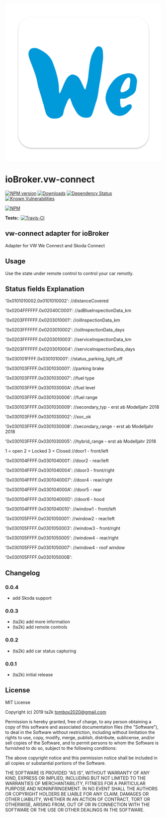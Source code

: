 ![Logo](admin/vw-connect.png)
# ioBroker.vw-connect

[![NPM version](http://img.shields.io/npm/v/iobroker.vw-connect.svg)](https://www.npmjs.com/package/iobroker.vw-connect)
[![Downloads](https://img.shields.io/npm/dm/iobroker.vw-connect.svg)](https://www.npmjs.com/package/iobroker.vw-connect)
[![Dependency Status](https://img.shields.io/david/ta2k/iobroker.vw-connect.svg)](https://david-dm.org/ta2k/iobroker.vw-connect)
[![Known Vulnerabilities](https://snyk.io/test/github/ta2k/ioBroker.vw-connect/badge.svg)](https://snyk.io/test/github/ta2k/ioBroker.vw-connect)

[![NPM](https://nodei.co/npm/iobroker.vw-connect.png?downloads=true)](https://nodei.co/npm/iobroker.vw-connect/)

**Tests:**: [![Travis-CI](http://img.shields.io/travis/ta2k/ioBroker.vw-connect/master.svg)](https://travis-ci.org/ta2k/ioBroker.vw-connect)

## vw-connect adapter for ioBroker

Adapter for VW We Connect and Skoda Connect

## Usage
Use the state under remote control to control your car remotly.

##  Status fields Explanation


'0x0101010002.0x0101010002': //distanceCovered

'0x0204FFFFFF.0x02040C0001': //adBlueInspectionData_km

'0x0203FFFFFF.0x0203010001': //oilInspectionData_km

'0x0203FFFFFF.0x0203010002': //oilInspectionData_days

'0x0203FFFFFF.0x0203010003': //serviceInspectionData_km

'0x0203FFFFFF.0x0203010004': //serviceInspectionData_days

'0x030101FFFF.0x0301010001': //status_parking_light_off

'0x030103FFFF.0x0301030001': //parking brake

'0x030103FFFF.0x0301030007': //fuel type

'0x030103FFFF.0x030103000A': //fuel level

'0x030103FFFF.0x0301030006': //fuel range

'0x030103FFFF.0x0301030009': //secondary_typ - erst ab Modelljahr 2018

'0x030103FFFF.0x0301030002': //soc_ok

'0x030103FFFF.0x0301030008': //secondary_range - erst ab Modelljahr 2018

'0x030103FFFF.0x0301030005': //hybrid_range - erst ab Modelljahr 2018

1 = open 2 = Locked 3 = Closed
//door1 - front/left

'0x030104FFFF.0x0301040001':
//door2 - rear/left

'0x030104FFFF.0x0301040004':
//door3 - front/right

'0x030104FFFF.0x0301040007':
//door4 - rear/right

'0x030104FFFF.0x030104000A':
//door5 - rear

'0x030104FFFF.0x030104000D':
//door6 - hood

'0x030104FFFF.0x0301040010':
//window1 - front/left

'0x030105FFFF.0x0301050001':
//window2 - rear/left

'0x030105FFFF.0x0301050003':
//window3 - front/right

'0x030105FFFF.0x0301050005':
//window4 - rear/right

'0x030105FFFF.0x0301050007':
//window4 - roof window

'0x030105FFFF.0x030105000B':

## Changelog

### 0.0.4
* add Skoda support

### 0.0.3
* (ta2k) add more information
* (ta2k) add remote controls
  
### 0.0.2
* (ta2k) add car status capturing

### 0.0.1
* (ta2k) initial release

## License
MIT License

Copyright (c) 2019 ta2k <tombox2020@gmail.com>

Permission is hereby granted, free of charge, to any person obtaining a copy
of this software and associated documentation files (the "Software"), to deal
in the Software without restriction, including without limitation the rights
to use, copy, modify, merge, publish, distribute, sublicense, and/or sell
copies of the Software, and to permit persons to whom the Software is
furnished to do so, subject to the following conditions:

The above copyright notice and this permission notice shall be included in all
copies or substantial portions of the Software.

THE SOFTWARE IS PROVIDED "AS IS", WITHOUT WARRANTY OF ANY KIND, EXPRESS OR
IMPLIED, INCLUDING BUT NOT LIMITED TO THE WARRANTIES OF MERCHANTABILITY,
FITNESS FOR A PARTICULAR PURPOSE AND NONINFRINGEMENT. IN NO EVENT SHALL THE
AUTHORS OR COPYRIGHT HOLDERS BE LIABLE FOR ANY CLAIM, DAMAGES OR OTHER
LIABILITY, WHETHER IN AN ACTION OF CONTRACT, TORT OR OTHERWISE, ARISING FROM,
OUT OF OR IN CONNECTION WITH THE SOFTWARE OR THE USE OR OTHER DEALINGS IN THE
SOFTWARE.